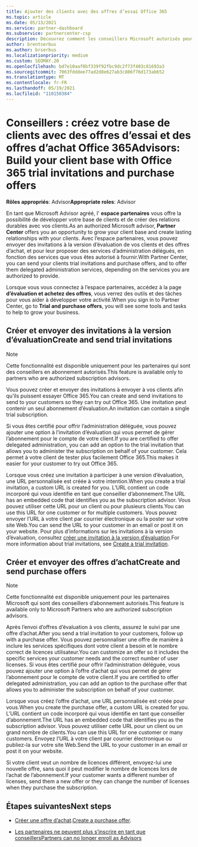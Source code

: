 ```yaml
---
title: Ajouter des clients avec des offres d’essai Office 365
ms.topic: article
ms.date: 05/13/2021
ms.service: partner-dashboard
ms.subservice: partnercenter-csp
description: Découvrez comment les conseillers Microsoft autorisés peuvent augmenter leurs abonnements Office 365. Créez et envoyez des invitations à la version d’évaluation d’Office 365 et achetez des offres aux clients.
author: brentserbus
ms.author: brserbus
ms.localizationpriority: medium
ms.custom: SEOMAY.20
ms.openlocfilehash: bd7e10aaf0bf339f92fbc9dc2f73f403c81693a3
ms.sourcegitcommit: 7063fdddee77ad2d8e627ab3c806f76d173ab652
ms.translationtype: MT
ms.contentlocale: fr-FR
ms.lasthandoff: 05/19/2021
ms.locfileid: "110150384"
---
```

# <a name="advisors-build-your-client-base-with-office-365-trial-invitations-and-purchase-offers"></a><span data-ttu-id="2fb8a-104">Conseillers : créez votre base de clients avec des offres d’essai et des offres d’achat Office 365</span><span class="sxs-lookup"><span data-stu-id="2fb8a-104">Advisors: Build your client base with Office 365 trial invitations and purchase offers</span></span>


<span data-ttu-id="2fb8a-105">**Rôles appropriés**: Advisor</span><span class="sxs-lookup"><span data-stu-id="2fb8a-105">**Appropriate roles**: Advisor</span></span>


<span data-ttu-id="2fb8a-106">En tant que Microsoft Advisor agréé, l' **espace partenaires** vous offre la possibilité de développer votre base de clients et de créer des relations durables avec vos clients.</span><span class="sxs-lookup"><span data-stu-id="2fb8a-106">As an authorized Microsoft advisor, **Partner Center** offers you an opportunity to grow your client base and create lasting relationships with your clients.</span></span> <span data-ttu-id="2fb8a-107">Avec l’espace partenaires, vous pouvez envoyer des invitations à la version d’évaluation de vos clients et des offres d’achat, et pour leur proposer des services d’administration délégués, en fonction des services que vous êtes autorisé à fournir.</span><span class="sxs-lookup"><span data-stu-id="2fb8a-107">With Partner Center, you can send your clients trial invitations and purchase offers, and to offer them delegated administration services, depending on the services you are authorized to provide.</span></span>

<span data-ttu-id="2fb8a-108">Lorsque vous vous connectez à l’espace partenaires, accédez à la page **d’évaluation et achetez des offres**, vous verrez des outils et des tâches pour vous aider à développer votre activité.</span><span class="sxs-lookup"><span data-stu-id="2fb8a-108">When you sign in to Partner Center, go to **Trial and purchase offers**, you will see some tools and tasks to help to grow your business.</span></span>

## <a name="create-and-send-trial-invitations"></a><span data-ttu-id="2fb8a-109">Créer et envoyer des invitations à la version d’évaluation</span><span class="sxs-lookup"><span data-stu-id="2fb8a-109">Create and send trial invitations</span></span>

> [!NOTE]
> <span data-ttu-id="2fb8a-110">Cette fonctionnalité est disponible uniquement pour les partenaires qui sont des conseillers en abonnement autorisés.</span><span class="sxs-lookup"><span data-stu-id="2fb8a-110">This feature is available only to partners who are authorized subscription advisors.</span></span>

<span data-ttu-id="2fb8a-111">Vous pouvez créer et envoyer des invitations à envoyer à vos clients afin qu’ils puissent essayer Office 365.</span><span class="sxs-lookup"><span data-stu-id="2fb8a-111">You can create and send invitations to send to your customers so they can try out Office 365.</span></span> <span data-ttu-id="2fb8a-112">Une invitation peut contenir un seul abonnement d’évaluation.</span><span class="sxs-lookup"><span data-stu-id="2fb8a-112">An invitation can contain a single trial subscription.</span></span>

<span data-ttu-id="2fb8a-113">Si vous êtes certifié pour offrir l’administration déléguée, vous pouvez ajouter une option à l’invitation d’évaluation qui vous permet de gérer l’abonnement pour le compte de votre client.</span><span class="sxs-lookup"><span data-stu-id="2fb8a-113">If you are certified to offer delegated administration, you can add an option to the trial invitation that allows you to administer the subscription on behalf of your customer.</span></span> <span data-ttu-id="2fb8a-114">Cela permet à votre client de tester plus facilement Office 365.</span><span class="sxs-lookup"><span data-stu-id="2fb8a-114">This makes it easier for your customer to try out Office 365.</span></span>

<span data-ttu-id="2fb8a-115">Lorsque vous créez une invitation à participer à une version d’évaluation, une URL personnalisée est créée à votre intention.</span><span class="sxs-lookup"><span data-stu-id="2fb8a-115">When you create a trial invitation, a custom URL is created for you.</span></span> <span data-ttu-id="2fb8a-116">L’URL contient un code incorporé qui vous identifie en tant que conseiller d’abonnement.</span><span class="sxs-lookup"><span data-stu-id="2fb8a-116">The URL has an embedded code that identifies you as the subscription advisor.</span></span> <span data-ttu-id="2fb8a-117">Vous pouvez utiliser cette URL pour un client ou pour plusieurs clients.</span><span class="sxs-lookup"><span data-stu-id="2fb8a-117">You can use this URL for one customer or for multiple customers.</span></span> <span data-ttu-id="2fb8a-118">Vous pouvez envoyer l’URL à votre client par courrier électronique ou la poster sur votre site Web.</span><span class="sxs-lookup"><span data-stu-id="2fb8a-118">You can send the URL to your customer in an email or post it on your website.</span></span>
<span data-ttu-id="2fb8a-119">Pour plus d’informations sur les invitations à la version d’évaluation, consultez [créer une invitation à la version d’évaluation](advisors-create-a-trial-invitation.md).</span><span class="sxs-lookup"><span data-stu-id="2fb8a-119">For more information about trial invitations, see [Create a trial invitation](advisors-create-a-trial-invitation.md).</span></span>

## <a name="create-and-send-purchase-offers"></a><span data-ttu-id="2fb8a-120">Créer et envoyer des offres d’achat</span><span class="sxs-lookup"><span data-stu-id="2fb8a-120">Create and send purchase offers</span></span>

> [!NOTE]
> <span data-ttu-id="2fb8a-121">Cette fonctionnalité est disponible uniquement pour les partenaires Microsoft qui sont des conseillers d’abonnement autorisés.</span><span class="sxs-lookup"><span data-stu-id="2fb8a-121">This feature is available only to Microsoft Partners who are authorized subscription advisors.</span></span>

<span data-ttu-id="2fb8a-122">Après l’envoi d’offres d’évaluation à vos clients, assurez le suivi par une offre d’achat.</span><span class="sxs-lookup"><span data-stu-id="2fb8a-122">After you send a trial invitation to your customers, follow up with a purchase offer.</span></span> <span data-ttu-id="2fb8a-123">Vous pouvez personnaliser une offre de manière à inclure les services spécifiques dont votre client a besoin et le nombre correct de licences utilisateur.</span><span class="sxs-lookup"><span data-stu-id="2fb8a-123">You can customize an offer so it includes the specific services your customer needs and the correct number of user licenses.</span></span> <span data-ttu-id="2fb8a-124">Si vous êtes certifié pour offrir l’administration déléguée, vous pouvez ajouter une option à l’offre d’achat qui vous permet de gérer l’abonnement pour le compte de votre client.</span><span class="sxs-lookup"><span data-stu-id="2fb8a-124">If you are certified to offer delegated administration, you can add an option to the purchase offer that allows you to administer the subscription on behalf of your customer.</span></span>

<span data-ttu-id="2fb8a-125">Lorsque vous créez l’offre d’achat, une URL personnalisée est créée pour vous.</span><span class="sxs-lookup"><span data-stu-id="2fb8a-125">When you create the purchase offer, a custom URL is created for you.</span></span> <span data-ttu-id="2fb8a-126">L’URL contient un code incorporé qui vous identifie en tant que conseiller d’abonnement.</span><span class="sxs-lookup"><span data-stu-id="2fb8a-126">The URL has an embedded code that identifies you as the subscription advisor.</span></span> <span data-ttu-id="2fb8a-127">Vous pouvez utiliser cette URL pour un client ou un grand nombre de clients.</span><span class="sxs-lookup"><span data-stu-id="2fb8a-127">You can use this URL for one customer or many customers.</span></span> <span data-ttu-id="2fb8a-128">Envoyez l’URL à votre client par courrier électronique ou publiez-la sur votre site Web.</span><span class="sxs-lookup"><span data-stu-id="2fb8a-128">Send the URL to your customer in an email or post it on your website.</span></span>

<span data-ttu-id="2fb8a-129">Si votre client veut un nombre de licences différent, envoyez-lui une nouvelle offre, sans quoi il peut modifier le nombre de licences lors de l’achat de l’abonnement.</span><span class="sxs-lookup"><span data-stu-id="2fb8a-129">If your customer wants a different number of licenses, send them a new offer or they can change the number of licenses when they purchase the subscription.</span></span>

## <a name="next-steps"></a><span data-ttu-id="2fb8a-130">Étapes suivantes</span><span class="sxs-lookup"><span data-stu-id="2fb8a-130">Next steps</span></span>

- <span data-ttu-id="2fb8a-131">[Créer une offre d’achat](advisor-create-a-purchase-offer.md).</span><span class="sxs-lookup"><span data-stu-id="2fb8a-131">[Create a purchase offer](advisor-create-a-purchase-offer.md).</span></span>

- [<span data-ttu-id="2fb8a-132">Les partenaires ne peuvent plus s’inscrire en tant que conseillers</span><span class="sxs-lookup"><span data-stu-id="2fb8a-132">Partners can no longer enroll as Advisors</span></span>](advisors-no-csp.md)
